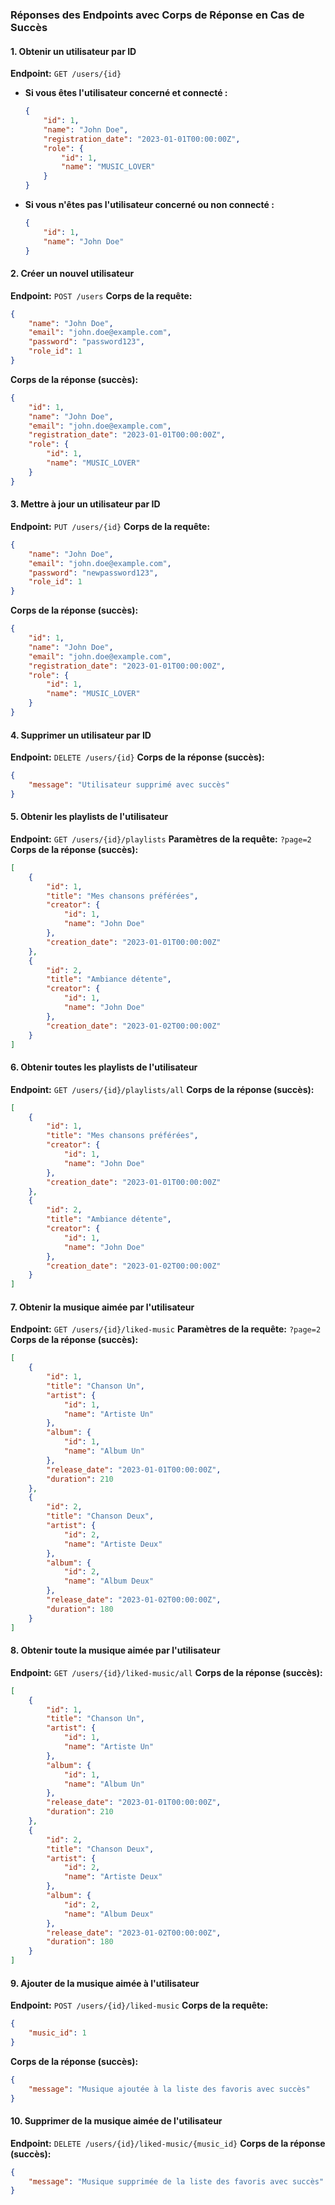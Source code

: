 ### Réponses des Endpoints avec Corps de Réponse en Cas de Succès

#### 1. Obtenir un utilisateur par ID
**Endpoint:** `GET /users/{id}`

- **Si vous êtes l'utilisateur concerné et connecté :**
  ```json
  {
      "id": 1,
      "name": "John Doe",
      "registration_date": "2023-01-01T00:00:00Z",
      "role": {
          "id": 1,
          "name": "MUSIC_LOVER"
      }
  }
  ```

- **Si vous n'êtes pas l'utilisateur concerné ou non connecté :**
  ```json
  {
      "id": 1,
      "name": "John Doe"
  }
  ```

#### 2. Créer un nouvel utilisateur
**Endpoint:** `POST /users`
**Corps de la requête:**
```json
{
    "name": "John Doe",
    "email": "john.doe@example.com",
    "password": "password123",
    "role_id": 1
}
```
**Corps de la réponse (succès):**
```json
{
    "id": 1,
    "name": "John Doe",
    "email": "john.doe@example.com",
    "registration_date": "2023-01-01T00:00:00Z",
    "role": {
        "id": 1,
        "name": "MUSIC_LOVER"
    }
}
```

#### 3. Mettre à jour un utilisateur par ID
**Endpoint:** `PUT /users/{id}`
**Corps de la requête:**
```json
{
    "name": "John Doe",
    "email": "john.doe@example.com",
    "password": "newpassword123",
    "role_id": 1
}
```
**Corps de la réponse (succès):**
```json
{
    "id": 1,
    "name": "John Doe",
    "email": "john.doe@example.com",
    "registration_date": "2023-01-01T00:00:00Z",
    "role": {
        "id": 1,
        "name": "MUSIC_LOVER"
    }
}
```

#### 4. Supprimer un utilisateur par ID
**Endpoint:** `DELETE /users/{id}`
**Corps de la réponse (succès):**
```json
{
    "message": "Utilisateur supprimé avec succès"
}
```

#### 5. Obtenir les playlists de l'utilisateur
**Endpoint:** `GET /users/{id}/playlists`
**Paramètres de la requête:** `?page=2`
**Corps de la réponse (succès):**
```json
[
    {
        "id": 1,
        "title": "Mes chansons préférées",
        "creator": {
            "id": 1,
            "name": "John Doe"
        },
        "creation_date": "2023-01-01T00:00:00Z"
    },
    {
        "id": 2,
        "title": "Ambiance détente",
        "creator": {
            "id": 1,
            "name": "John Doe"
        },
        "creation_date": "2023-01-02T00:00:00Z"
    }
]
```

#### 6. Obtenir toutes les playlists de l'utilisateur
**Endpoint:** `GET /users/{id}/playlists/all`
**Corps de la réponse (succès):**
```json
[
    {
        "id": 1,
        "title": "Mes chansons préférées",
        "creator": {
            "id": 1,
            "name": "John Doe"
        },
        "creation_date": "2023-01-01T00:00:00Z"
    },
    {
        "id": 2,
        "title": "Ambiance détente",
        "creator": {
            "id": 1,
            "name": "John Doe"
        },
        "creation_date": "2023-01-02T00:00:00Z"
    }
]
```

#### 7. Obtenir la musique aimée par l'utilisateur
**Endpoint:** `GET /users/{id}/liked-music`
**Paramètres de la requête:** `?page=2`
**Corps de la réponse (succès):**
```json
[
    {
        "id": 1,
        "title": "Chanson Un",
        "artist": {
            "id": 1,
            "name": "Artiste Un"
        },
        "album": {
            "id": 1,
            "name": "Album Un"
        },
        "release_date": "2023-01-01T00:00:00Z",
        "duration": 210
    },
    {
        "id": 2,
        "title": "Chanson Deux",
        "artist": {
            "id": 2,
            "name": "Artiste Deux"
        },
        "album": {
            "id": 2,
            "name": "Album Deux"
        },
        "release_date": "2023-01-02T00:00:00Z",
        "duration": 180
    }
]
```

#### 8. Obtenir toute la musique aimée par l'utilisateur
**Endpoint:** `GET /users/{id}/liked-music/all`
**Corps de la réponse (succès):**
```json
[
    {
        "id": 1,
        "title": "Chanson Un",
        "artist": {
            "id": 1,
            "name": "Artiste Un"
        },
        "album": {
            "id": 1,
            "name": "Album Un"
        },
        "release_date": "2023-01-01T00:00:00Z",
        "duration": 210
    },
    {
        "id": 2,
        "title": "Chanson Deux",
        "artist": {
            "id": 2,
            "name": "Artiste Deux"
        },
        "album": {
            "id": 2,
            "name": "Album Deux"
        },
        "release_date": "2023-01-02T00:00:00Z",
        "duration": 180
    }
]
```

#### 9. Ajouter de la musique aimée à l'utilisateur
**Endpoint:** `POST /users/{id}/liked-music`
**Corps de la requête:**
```json
{
    "music_id": 1
}
```
**Corps de la réponse (succès):**
```json
{
    "message": "Musique ajoutée à la liste des favoris avec succès"
}
```

#### 10. Supprimer de la musique aimée de l'utilisateur
**Endpoint:** `DELETE /users/{id}/liked-music/{music_id}`
**Corps de la réponse (succès):**
```json
{
    "message": "Musique supprimée de la liste des favoris avec succès"
}
```
